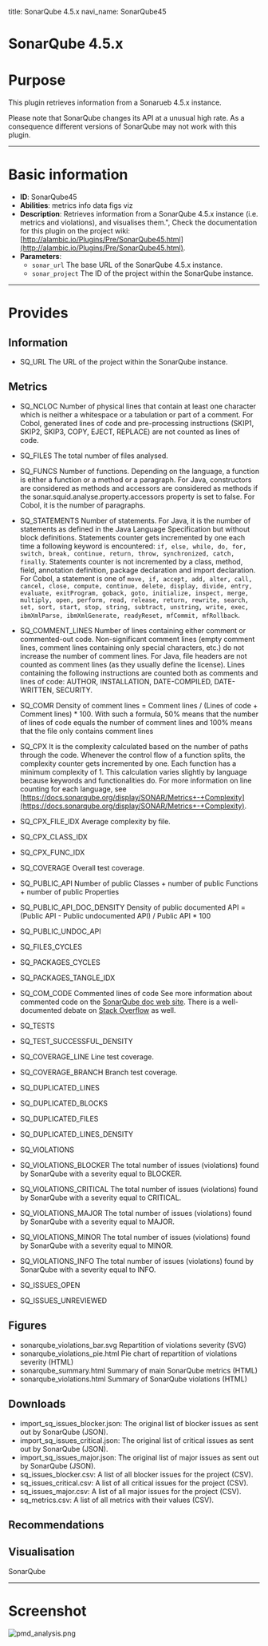 title: SonarQube 4.5.x
navi_name: SonarQube45


# SonarQube 4.5.x

# Purpose

This plugin retrieves information from a Sonarueb 4.5.x instance.

Please note that SonarQube changes its API at a unusual high rate. As a consequence different versions of SonarQube may not work with this plugin.

-----

# Basic information

* **ID**: SonarQube45
* **Abilities**:   metrics   info data    figs   viz
* **Description**:
  Retrieves information from a SonarQube 4.5.x instance (i.e. metrics and violations), and visualises them.",
  Check the documentation for this plugin on the project wiki: [http://alambic.io/Plugins/Pre/SonarQube45.html](http://alambic.io/Plugins/Pre/SonarQube45.html).
* **Parameters**:
  * `sonar_url` The base URL of the SonarQube 4.5.x instance.
  * `sonar_project` The ID of the project within the SonarQube instance.

-----

# Provides

## Information

* SQ_URL
  The URL of the project within the SonarQube instance.

## Metrics

* SQ_NCLOC
  Number of physical lines that contain at least one character which is neither a whitespace or a tabulation or part of a comment.
  For Cobol, generated lines of code and pre-processing instructions (SKIP1, SKIP2, SKIP3, COPY, EJECT, REPLACE) are not counted as lines of code.
* SQ_FILES
  The total number of files analysed.
* SQ_FUNCS
  Number of functions. Depending on the language, a function is either a function or a method or a paragraph.
  For Java, constructors are considered as methods and accessors are considered as methods if the sonar.squid.analyse.property.accessors property is set to false.
  For Cobol, it is the number of paragraphs.
* SQ_STATEMENTS
  Number of statements.
  For Java, it is the number of statements as defined in the Java Language Specification but without block definitions. Statements counter gets incremented by one each time a following keyword is encountered: `if, else, while, do, for, switch, break, continue, return, throw, synchronized, catch, finally`.
  Statements counter is not incremented by a class, method, field, annotation definition, package declaration and import declaration.
  For Cobol, a statement is one of `move, if, accept, add, alter, call, cancel, close, compute, continue, delete, display, divide, entry, evaluate, exitProgram, goback, goto, initialize, inspect, merge, multiply, open, perform, read, release, return, rewrite, search, set, sort, start, stop, string, subtract, unstring, write, exec, ibmXmlParse, ibmXmlGenerate, readyReset, mfCommit, mfRollback`.
* SQ_COMMENT_LINES
  Number of lines containing either comment or commented-out code.
  Non-significant comment lines (empty comment lines, comment lines containing only special characters, etc.) do not increase the number of comment lines.
  For Java, file headers are not counted as comment lines (as they usually define the license).
  Lines containing the following instructions are counted both as comments and lines of code: AUTHOR, INSTALLATION, DATE-COMPILED, DATE-WRITTEN, SECURITY.
* SQ_COMR
  Density of comment lines = Comment lines / (Lines of code + Comment lines) * 100.
  With such a formula, 50% means that the number of lines of code equals the number of comment lines and 100% means that the file only contains comment lines
* SQ_CPX
  It is the complexity calculated based on the number of paths through the code. Whenever the control flow of a function splits, the complexity counter gets incremented by one. Each function has a minimum complexity of 1. This calculation varies slightly by language because keywords and functionalities do.
  For more information on line counting for each language, see [https://docs.sonarqube.org/display/SONAR/Metrics+-+Complexity](https://docs.sonarqube.org/display/SONAR/Metrics+-+Complexity).
* SQ_CPX_FILE_IDX
  Average complexity by file.
* SQ_CPX_CLASS_IDX
* SQ_CPX_FUNC_IDX
* SQ_COVERAGE
  Overall test coverage.
* SQ_PUBLIC_API
  Number of public Classes + number of public Functions + number of public Properties
* SQ_PUBLIC_API_DOC_DENSITY
  Density of public documented API = (Public API - Public undocumented API) / Public API * 100
* SQ_PUBLIC_UNDOC_API
* SQ_FILES_CYCLES
* SQ_PACKAGES_CYCLES
* SQ_PACKAGES_TANGLE_IDX
* SQ_COM_CODE
  Commented lines of code
  See more information about commented code on the [SonarQube doc web site](https://blog.sonarsource.com/commented-out-code-eradication-with-sonar/). There is a well-documented debate on [Stack Overflow](http://softwareengineering.stackexchange.com/questions/190096/can-commented-out-code-be-valuable-documentation) as well.
* SQ_TESTS
* SQ_TEST_SUCCESSFUL_DENSITY
* SQ_COVERAGE_LINE
  Line test coverage.
* SQ_COVERAGE_BRANCH
  Branch test coverage.
* SQ_DUPLICATED_LINES

* SQ_DUPLICATED_BLOCKS

* SQ_DUPLICATED_FILES

* SQ_DUPLICATED_LINES_DENSITY

* SQ_VIOLATIONS

* SQ_VIOLATIONS_BLOCKER
  The total number of issues (violations) found by SonarQube with a severity equal to BLOCKER.
* SQ_VIOLATIONS_CRITICAL
  The total number of issues (violations) found by SonarQube with a severity equal to CRITICAL.
* SQ_VIOLATIONS_MAJOR
  The total number of issues (violations) found by SonarQube with a severity equal to MAJOR.
* SQ_VIOLATIONS_MINOR
  The total number of issues (violations) found by SonarQube with a severity equal to MINOR.
* SQ_VIOLATIONS_INFO
  The total number of issues (violations) found by SonarQube with a severity equal to INFO.
* SQ_ISSUES_OPEN

* SQ_ISSUES_UNREVIEWED


## Figures

* sonarqube_violations_bar.svg
  Repartition of violations severity (SVG)
* sonarqube_violations_pie.html
  Pie chart of repartition of violations severity (HTML)
* sonarqube_summary.html
  Summary of main SonarQube metrics (HTML)
* sonarqube_violations.html
  Summary of SonarQube violations (HTML)

## Downloads

* import_sq_issues_blocker.json: The original list of blocker issues as sent out by SonarQube (JSON).
* import_sq_issues_critical.json: The original list of critical issues as sent out by SonarQube (JSON).
* import_sq_issues_major.json: The original list of major issues as sent out by SonarQube (JSON).
* sq_issues_blocker.csv: A list of all blocker issues for the project (CSV).
* sq_issues_critical.csv: A list of all critical issues for the project (CSV).
* sq_issues_major.csv: A list of all major issues for the project (CSV).
* sq_metrics.csv: A list of all metrics with their values (CSV).

## Recommendations

## Visualisation

SonarQube

-----

# Screenshot

![pmd_analysis.png](/images/pmd_analysis.png)
